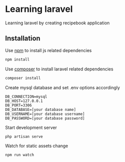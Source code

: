# Learning laravel

Learning laravel by creating recipebook application

## Installation

Use [npm](https://nodejs.org/en/) to install js related dependencies

```bash
npm install
```

Use [composer](https://getcomposer.org/) to install laravel related dependencies

```bash
composer install
```

Create mysql database and set .env options accordingly

```
DB_CONNECTION=mysql
DB_HOST=127.0.0.1
DB_PORT=3306
DB_DATABASE=[your database name]
DB_USERNAME=[your database username]
DB_PASSWORD=[your database password]
```

Start development server

```bash
php artisan serve
```

Watch for static assets change

```bash
npm run watch
```
